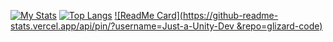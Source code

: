 [![My Stats](https://github-readme-stats.vercel.app/api?username=Just-a-Unity-Dev&show_icons=true&theme=radical
)](https://github.com/anuraghazra/github-readme-stats)
[![Top Langs](https://github-readme-stats.vercel.app/api/top-langs/?username=Just-a-Unity-Dev&layout=compact)](https://github.com/anuraghazra/github-readme-stats)
[![ReadMe Card](https://github-readme-stats.vercel.app/api/pin/?username=Just-a-Unity-Dev
&repo=glizard-code)](https://github.com/Just-a-Unity-Dev/glizard-code/)
